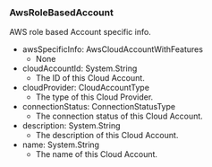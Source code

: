 ### AwsRoleBasedAccount
AWS role based Account specific info.

- awsSpecificInfo: AwsCloudAccountWithFeatures
  - None
- cloudAccountId: System.String
  - The ID of this Cloud Account.
- cloudProvider: CloudAccountType
  - The type of this Cloud Provider.
- connectionStatus: ConnectionStatusType
  - The connection status of this Cloud Account.
- description: System.String
  - The description of this Cloud Account.
- name: System.String
  - The name of this Cloud Account.
